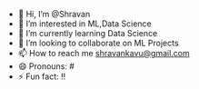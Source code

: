 - 👋 Hi, I’m @Shravan
- 👀 I’m interested in ML,Data Science
- 🌱 I’m currently learning Data Science
- 💞️ I’m looking to collaborate on ML Projects
- 📫 How to reach me shravankavu@gmail.com
- 😄 Pronouns: #
- ⚡ Fun fact: !!

<!---
Shravankavu/Shravankavu is a ✨ special ✨ repository because its `README.md` (this file) appears on your GitHub profile.
You can click the Preview link to take a look at your changes.
--->
